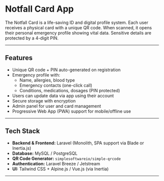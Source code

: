 # Notfall Card App

The Notfall Card is a life-saving ID and digital profile system. Each user receives a physical card with a unique QR code. When scanned, it opens their personal emergency profile showing vital data. Sensitive details are protected by a 4-digit PIN.

---

## Features
- Unique QR code + PIN auto-generated on registration
- Emergency profile with:
  - Name, allergies, blood type
  - Emergency contacts (one-click call)
  - Conditions, medications, dosages (PIN protected)
- Users can update data via app using their account
- Secure storage with encryption
- Admin panel for user and card management
- Progressive Web App (PWA) support for mobile/offline use

---

## Tech Stack
- **Backend & Frontend:** Laravel (Monolith, SPA support via Blade or Inertia.js)
- **Database:** MySQL / PostgreSQL
- **QR Code Generator:** `simplesoftwareio/simple-qrcode`
- **Authentication:** Laravel Breeze / Jetstream
- **UI:** Tailwind CSS + Alpine.js / Vue.js (via Inertia)

---

